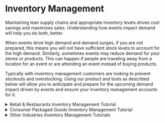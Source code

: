 # Inventory Management

Maintaining lean supply chains and appropriate inventory levels drives cost savings and maximizes sales. Understanding how events impact demand will help you do both, better.&#x20;

When events drive high demand and demand surges, if you are not prepared, this means you will not have sufficient stock levels to account for the high demand. Similarly, sometimes events may reduce demand for your stores or products. This can happen if people are traveling away from a location for an event or are attending an event instead of buying products.

Typically with inventory management customers are looking to prevent stockouts and overstocking. Using our product and tools as described below will allow you to anticipate and prepare for the upcoming demand impact driven by events and ensure your inventory management accounts for it.



<details>

<summary>Retail &#x26; Restaurants Inventory Management Tutorial</summary>

Whether you are looking after health and pharmaceutical products, food and beverage supply chains, retail store inventory, or other areas, using events can help you more accurately predict and manage inventory.

For example, we’ve seen a drop in demand of up to 50% from the baseline observed at pizza stores in New Jersey when the New Jersey Devils play about 2 mi away. This could be due to the event drawing potential customers from the store, reducing in-store purchases. Another example is in London for a restaurant chain we saw a 25% increase in demand when two major sports events, with a combined attendance of 50,638, were occurring near the store.

To implement PredictHQ data to manage inventory for your retail business, review the options below:

* **No code:** Using the PredictHQ Web application (Control Center) unlocks demand data weeks and months in advance to inform your inventory updates. [Read more](https://www.predicthq.com/support/see-total-daily-event-impact-in-control-center) about Event Trends.
* **Business Intelligence (BI) tools:** Integrate PredictHQ data with your Power BI (or other analytics tool) inventory management workflows. [Read tutorial](../guides/tutorials/connect-and-build-events-data-in-power-bi.md).
* **Machine learning models:** Automatically and dynamically update your inventory management by integrating PredictHQ data directly into your demand forecasting models. [Read tutorial. ](../guides/tutorials/improving-demand-forecasting-models-with-event-features.md)

</details>



<details>

<summary>Consumer Packaged Goods Inventory Management Tutorial</summary>

In PredictHQ’s system in 2023 for the United States there were 49,574 festivals, 76,498 conferences, and 1,195 instances of public holidays and observances. The cumulative impact of these events on businesses is huge.

Festivals attract large numbers of attendees who often purchase goods like bottled water, energy drinks, sunscreen, and ready-to-eat foods to use during the event. Local stores nearby may see a spike in sales. Conferences bring professionals and tourists to specific cities, leading to increased demand for quick meals, bottled beverages, and personal care products among other items. Holidays typically lead to an increase in demand for specific CPG categories, such as beverages, snacks, and festive decorations.&#x20;

By using events to help predict demand, you can significantly increase the accuracy of your predictions and ensure you account for the fluctuations in demand driven by events.

To implement PredictHQ data for Inventory Management for your Consumer Packaged Goods business, review the options below:

* **No code:** Using the PredictHQ Web application (Control Center) unlocks demand data weeks and months in advance to inform your inventory updates. [Read more](https://www.predicthq.com/support/see-total-daily-event-impact-in-control-center) about Event Trends.
* **Business Intelligence (BI) tools:** Integrate PredictHQ data with your Power BI (or other analytics tool) inventory management workflows. [Read tutorial](../guides/tutorials/connect-and-build-events-data-in-power-bi.md).
* **Machine learning models:** Automatically and dynamically update your inventory management by integrating PredictHQ data directly into your demand forecasting models. [Read tutorial. ](../guides/tutorials/improving-demand-forecasting-models-with-event-features.md)

</details>



<details>

<summary>Other Industries Inventory Management Tutorials</summary>

To implement PredictHQ data for Inventory Management for your Consumer Packaged Goods business, review the options below:

* **No code:** Using the PredictHQ Web application (Control Center) unlocks demand data weeks and months in advance to inform your inventory updates. [Read more](https://www.predicthq.com/support/see-total-daily-event-impact-in-control-center) about Event Trends.
* **Business Intelligence (BI) tools:** Integrate PredictHQ data with your Power BI (or other analytics tool) inventory management workflows. [Read tutorial](../guides/tutorials/connect-and-build-events-data-in-power-bi.md).
* **Machine learning models:** Automatically and dynamically update your inventory management by integrating PredictHQ data directly into your demand forecasting models. [Read tutorial. ](../guides/tutorials/improving-demand-forecasting-models-with-event-features.md)

</details>
